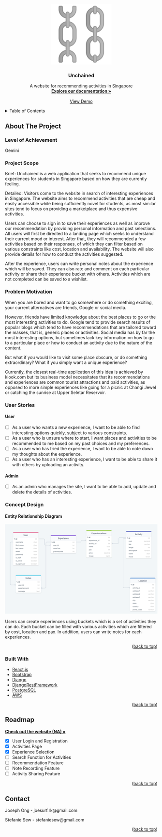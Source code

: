 <div id="top"></div>

<!-- PROJECT SHIELDS -->
<!--
*** I'm using markdown "reference style" links for readability.
*** Reference links are enclosed in brackets [ ] instead of parentheses ( ).
*** See the bottom of this document for the declaration of the reference variables
*** for contributors-url, forks-url, etc. This is an optional, concise syntax you may use.
*** https://www.markdownguide.org/basic-syntax/#reference-style-links
-->

<!-- PROJECT LOGO -->
<br />
<div align="center">
  <a href="">
    <img src="./frontend/public/chains.png" alt="Logo" width="200" height="auto">
  </a>

<h3 align="center">Unchained</h3>

  <p align="center">
    A website for recommending activities in Singapore
    <br />
    <a href="https://github.com/joesurf/sgunchained-repo"><strong>Explore our documentation »</strong></a>
    <br />
    <br />
    <a href="">View Demo</a>
 
  </p>
</div>

<!-- TABLE OF CONTENTS -->
<details>
  <summary>Table of Contents</summary>
  <ol>
    <li>
      <a href="#about-the-project">About The Project</a>
      <ul>
        <li><a href="#level-of-achievement">Level of Achievement</a></li>
        <li><a href="#project-scope">Project Scope</a></li>
        <li><a href="#problem-motivation">Problem Motivation</a></li>
        <li><a href="#user-stories">User Stories</a></li>
        <li><a href="#concept-design">Concept Design</a></li>
        <li><a href="#built-with">Built With</a></li>
      </ul>
    </li>
    <li><a href="#roadmap">Roadmap</a></li>
    <li><a href="#contact">Contact</a></li>
  </ol>
</details>

<!-- ABOUT THE PROJECT -->

## About The Project

### Level of Achievement

<p>Gemini</p>

### Project Scope

<p>Brief: Unchained is a web application that seeks to recommend unique experiences for students in Singapore based on how they are currently feeling.</p>

<p>Detailed: Visitors come to the website in search of interesting experiences in Singapore. The website aims to recommend activities that are cheap and easily accessible while being sufficiently novel for students, as most similar sites tend to focus on providing a marketplace and thus expensive activities. </p>

<p>Users can choose to sign in to save their experiences as well as improve our recommendation by providing personal information and past selections. All users will first be directed to a landing page which seeks to understand their current mood or interest. After that, they will recommended a few activities based on their responses, of which they can filter based on various constraints like cost, location and availability. The website will also provide details for how to conduct the activities suggested.</p>

<p>After the experience, users can write personal notes about the experience which will be saved. They can also rate and comment on each particular activity or share their experience bucket with others. Activities which are not completed can be saved to a wishlist. </P>

### Problem Motivation

<p>When you are bored and want to go somewhere or do something exciting, your current
alternatives are friends, Google or social media. </p>

<p>However, friends have limited knowledge about the best places to go or the most interesting activities to do. Google tend to provide search results of popular blogs which tend to have recommendations that are tailored toward the masses, that is, generic places or activities. Social media has by far the most interesting options, but sometimes lack key information on how to go to a particular place or how to conduct an activity due to the nature of the content.</p>

<p>But what if you would like to visit some place obscure, or do something extraordinary? What if you simply want a unique experience?</p>

<p>Currently, the closest real-time application of this idea is achieved by klook.com but its business model necessitates that its recommendations and experiences are common tourist attractions and paid activities, as opposed to more simple experiences like going for a picnic at Changi Jewel or catching the sunrise at Upper Seletar Reservoir.</p>



### User Stories 

#### User
- [ ] As a user who wants a new experience, I want to be able to find interesting options quickly, subject to various constraints.
- [ ] As a user who is unsure where to start, I want places and activities to be recommended to me based on my past choices and my preferences.
- [ ] As a user who has tried the experience, I want to be able to note down my thoughts about the experience.
- [ ] As a user who has an interesting experience, I want to be able to share it with others by uploading an activity.

#### Admin
- [ ] As an admin who manages the site, I want to be able to add, update and delete the details of activities. 


### Concept Design 

#### Entity Relationship Diagram

<span>
  <img src="./resources/ERD.png" alt="Logo" width="600" height="auto">
</span>

<p>Users can create experiences using buckets which is a set of activities they can do. Each bucket can be filled with various activities which are filtered by cost, location and pax. In addition, users can write notes for each experiences. </p>

<p align="right">(<a href="#top">back to top</a>)</p>

### Built With

- [React.js](https://reactjs.org/)
- [Bootstrap](https://getbootstrap.com)
- [Django](https://www.djangoproject.com)
- [DjangoRestFramework](https://www.django-rest-framework.org)
- [PostgreSQL](https://www.postgresql.org)
- [AWS](https://aws.amazon.com)


<p align="right">(<a href="#top">back to top</a>)</p>

<!-- ROADMAP -->

## Roadmap

<a href=""><strong>Check out the website (NA) »</strong></a>

- [x] User Login and Registration
- [x] Activities Page
- [x] Experience Selection 
- [ ] Search Function for Activities
- [ ] Recommendation Feature
- [ ] Note Recording Feature
- [ ] Activity Sharing Feature

<p align="right">(<a href="#top">back to top</a>)</p>

<!-- CONTACT -->

## Contact

<p>Joseph Ong - joesurf.rk@gmail.com</p>
<p>Stefanie Sew - stefaniesew@gmail.com</p>

<p align="right">(<a href="#top">back to top</a>)</p>

<!-- ACKNOWLEDGMENTS -->

<!-- ## Acknowledgments

- []()
- []()
- []()

<p align="right">(<a href="#top">back to top</a>)</p>

<!-- MARKDOWN LINKS & IMAGES -->
<!-- https://www.markdownguide.org/basic-syntax/#reference-style-links -->

<!-- [contributors-shield]: https://img.shields.io/github/contributors/github_username/repo_name.svg?style=for-the-badge
[contributors-url]: https://github.com/github_username/repo_name/graphs/contributors
[forks-shield]: https://img.shields.io/github/forks/github_username/repo_name.svg?style=for-the-badge
[forks-url]: https://github.com/github_username/repo_name/network/members
[stars-shield]: https://img.shields.io/github/stars/github_username/repo_name.svg?style=for-the-badge
[stars-url]: https://github.com/github_username/repo_name/stargazers
[issues-shield]: https://img.shields.io/github/issues/github_username/repo_name.svg?style=for-the-badge
[issues-url]: https://github.com/github_username/repo_name/issues
[license-shield]: https://img.shields.io/github/license/github_username/repo_name.svg?style=for-the-badge
[license-url]: https://github.com/github_username/repo_name/blob/master/LICENSE.txt
[linkedin-shield]: https://img.shields.io/badge/-LinkedIn-black.svg?style=for-the-badge&logo=linkedin&colorB=555
[linkedin-url]: https://linkedin.com/in/linkedin_username-->

